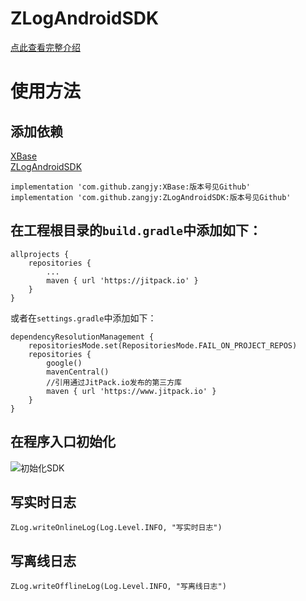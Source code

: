 # ZLogAndroidSDK

[点此查看完整介绍](https://blog.zangjiayu.top/2023/11/23/zlog/20231123/)

# 使用方法

## 添加依赖

[XBase](https://github.com/zangjy/XBase)  
[ZLogAndroidSDK](https://github.com/zangjy/ZLogAndroidSDK)

```
implementation 'com.github.zangjy:XBase:版本号见Github'
implementation 'com.github.zangjy:ZLogAndroidSDK:版本号见Github'
```

## 在工程根目录的`build.gradle`中添加如下：

```
allprojects {
    repositories {
        ...
        maven { url 'https://jitpack.io' }
    }
}
```

或者在`settings.gradle`中添加如下：

```
dependencyResolutionManagement {
    repositoriesMode.set(RepositoriesMode.FAIL_ON_PROJECT_REPOS)
    repositories {
        google()
        mavenCentral()
        //引用通过JitPack.io发布的第三方库
        maven { url 'https://www.jitpack.io' }
    }
}
```

## 在程序入口初始化

![初始化SDK](https://z1.ax1x.com/2023/11/27/piBn7Ox.png)

## 写实时日志

```
ZLog.writeOnlineLog(Log.Level.INFO, "写实时日志")
```

## 写离线日志

```
ZLog.writeOfflineLog(Log.Level.INFO, "写离线日志")
```